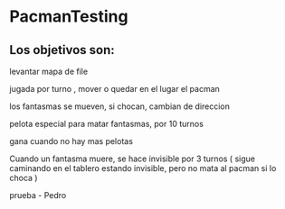 # PacmanTesting

Los objetivos son:
-----------------
levantar mapa de file

jugada por turno , mover o quedar en el lugar el pacman

los fantasmas se mueven, si chocan, cambian de direccion 

pelota especial para matar fantasmas, por 10 turnos

gana cuando no hay mas pelotas

Cuando un fantasma muere, se hace invisible por 3 turnos ( sigue caminando en el tablero estando invisible, pero no mata al pacman si lo choca )

prueba - Pedro
